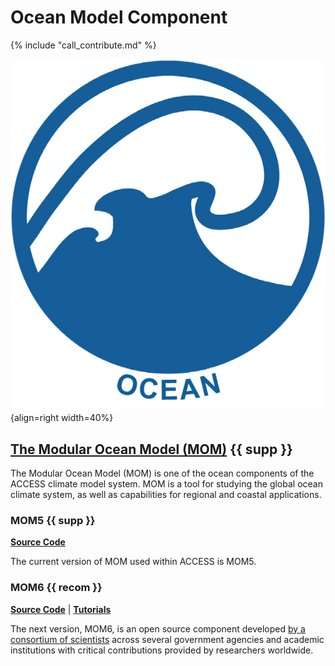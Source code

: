 # Ocean Model Component

{% include "call_contribute.md" %}

![Ocean Component Logo](../assets/component-logos/Ocean.png){align=right width=40%}

## [The Modular Ocean Model (MOM)][mom-wiki]  {{ supp }}
The Modular Ocean Model (MOM) is one of the ocean components of the ACCESS climate model system. MOM is a tool for studying the global ocean climate system, as well as capabilities for regional and coastal applications. 

### MOM5 {{ supp }}
[**Source Code**][mom5-github]

The current version of MOM used within ACCESS is MOM5.

### MOM6 {{ recom }}

[**Source Code**][mom6-github] |
[**Tutorials**][mom6-tutes]

The next version, MOM6, is an open source component developed [by a consortium of scientists][gfdl-web] across several government agencies and academic institutions with critical contributions provided by researchers worldwide.

[mom5-github]: https://github.com/mom-ocean/MOM5
[mom6-github]: https://github.com/mom-ocean/MOM6
[mom6-tutes]: https://github.com/NOAA-GFDL/MOM6-examples/wiki/Tutorials
[mom-wiki]: https://mom-ocean.github.io/
[gfdl-web]: https://www.gfdl.noaa.gov/mom-ocean-model/

